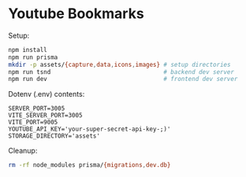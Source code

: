 # Youtube Bookmarks

Setup: 
```bash
npm install
npm run prisma
mkdir -p assets/{capture,data,icons,images} # setup directories
npm run tsnd                                # backend dev server
npm run dev                                 # frontend dev server
```

Dotenv (.env) contents:
```
SERVER_PORT=3005
VITE_SERVER_PORT=3005
VITE_PORT=9005
YOUTUBE_API_KEY='your-super-secret-api-key-;)'
STORAGE_DIRECTORY='assets'
```

Cleanup: 
```bash
rm -rf node_modules prisma/{migrations,dev.db}
```
